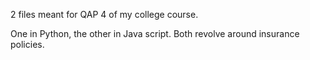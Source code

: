 2 files meant for QAP 4 of my college course.

One in Python, the other in Java script. Both revolve around insurance policies.
